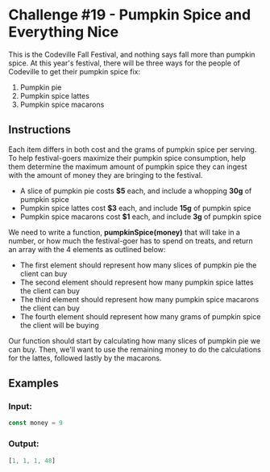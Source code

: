 # Challenge #19 - Pumpkin Spice and Everything Nice

This is the Codeville Fall Festival, and nothing says fall more than pumpkin spice. At this year's festival, there will be three ways for the people of Codeville to get their pumpkin spice fix:

1. Pumpkin pie
1. Pumpkin spice lattes
1. Pumpkin spice macarons

## Instructions
Each item differs in both cost and the grams of pumpkin spice per serving. To help festival-goers maximize their pumpkin spice consumption, help them determine the maximum amount of pumpkin spice they can ingest with the amount of money they are bringing to the festival.

* A slice of pumpkin pie costs **$5** each, and include a whopping **30g** of pumpkin spice
* Pumpkin spice lattes cost **$3** each, and include **15g** of pumpkin spice
* Pumpkin spice macarons cost **$1** each, and include **3g** of pumpkin spice

We need to write a function, **pumpkinSpice(money)** that will take in a number, or how much the festival-goer has to spend on treats, and return an array with the 4 elements as outlined below:

* The first element should represent how many slices of pumpkin pie the client can buy
* The second element should represent how many pumpkin spice lattes the client can buy
* The third element should represent how many pumpkin spice macarons the client can buy
* The fourth element should represent how many grams of pumpkin spice the client will be buying

Our function should start by calculating how many slices of pumpkin pie we can buy. Then, we'll want to use the remaining money to do the calculations for the lattes, followed lastly by the macarons.

## Examples
### Input:
```javascript
const money = 9
```
### Output:
```javascript
[1, 1, 1, 48]
```
